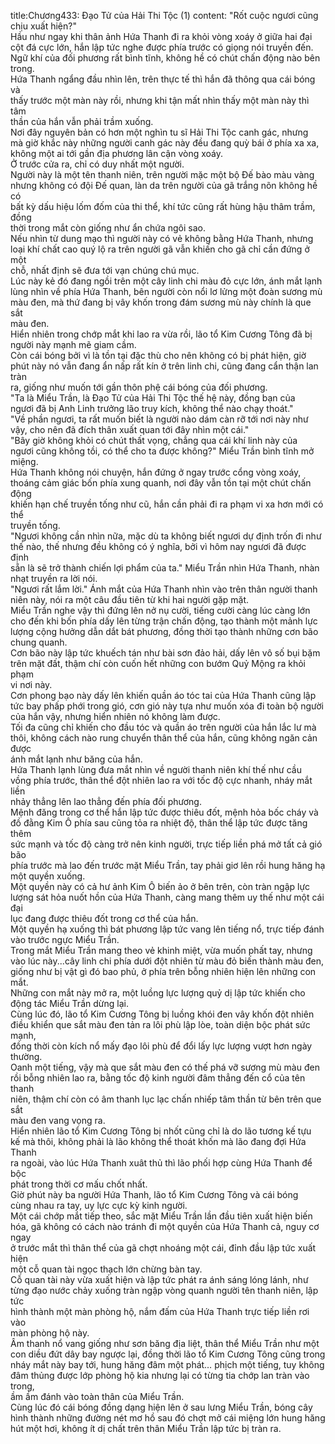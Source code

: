 title:Chương433: Đạo Tử của Hải Thi Tộc (1)
content:
"Rốt cuộc ngươi cũng chịu xuất hiện?"<br>Hầu như ngay khi thân ảnh Hứa Thanh đi ra khỏi vòng xoáy ở giữa hai đại<br>cột đá cực lớn, hắn lập tức nghe được phía trước có giọng nói truyền đến.<br>Ngữ khí của đối phương rất bình tĩnh, không hề có chút chấn động nào bên<br>trong.<br>Hứa Thanh ngẩng đầu nhìn lên, trên thực tế thì hắn đã thông qua cái bóng và<br>thấy trước một màn này rồi, nhưng khi tận mất nhìn thấy một màn này thì tâm<br>thần của hắn vẫn phải trầm xuống.<br>Nơi đây nguyên bản có hơn một nghìn tu sĩ Hải Thi Tộc canh gác, nhưng<br>mà giờ khắc này những người canh gác này đều đang quỳ bái ở phía xa xa,<br>không một ai tới gần địa phương lân cận vòng xoáy.<br>Ở trước cửa ra, chỉ có duy nhất một người.<br>Người này là một tên thanh niên, trên người mặc một bộ Đế bào màu vàng<br>nhưng không có đội Đế quan, làn da trên người của gã trắng nõn không hề có<br>bất kỳ dấu hiệu lốm đốm của thi thể, khí tức cũng rất hùng hậu thâm trầm, đồng<br>thời trong mắt còn giống như ẩn chứa ngôi sao.<br>Nếu nhìn từ dung mạo thì người này có vẻ không bằng Hứa Thanh, nhưng<br>loại khí chất cao quý lộ ra trên người gã vẫn khiến cho gã chỉ cần đứng ở một<br>chỗ, nhất định sẽ đưa tới vạn chúng chú mục.<br>Lúc này kẻ đó đang ngồi trên một cây linh chi màu đỏ cực lớn, ánh mắt lạnh<br>lùng nhìn về phía Hứa Thanh, bên người còn nổi lơ lửng một đoàn sương mù<br>màu đen, mà thứ đang bị vây khốn trong đám sương mù này chính là que sắt<br>màu đen.<br>Hiển nhiên trong chớp mắt khi lao ra vừa rồi, lão tổ Kim Cương Tông đã bị<br>người này mạnh mẽ giam cầm.<br>Còn cái bóng bởi vì là tồn tại đặc thù cho nên không có bị phát hiện, giờ<br>phút này nó vẫn đang ẩn nấp rất kín ở trên linh chi, cũng đang cẩn thận lan tràn<br>ra, giống như muốn tới gần thôn phệ cái bóng của đối phương.<br>"Ta là Miểu Trần, là Đạo Tử của Hải Thi Tộc thế hệ này, đồng bạn của<br>ngươi đã bị Anh Linh trưởng lão truy kích, không thể nào chạy thoát."<br>"Về phần ngươi, ta rất muốn biết là người nào dám càn rỡ tới nơi này như<br>vậy, cho nên đã đích thân xuất quan tới đây nhìn một cái."<br>"Bây giờ không khỏi có chút thất vọng, chẳng qua cái khí linh này của<br>ngươi cũng không tồi, có thể cho ta được không?" Miểu Trần bình tĩnh mở<br>miệng.<br>Hứa Thanh không nói chuyện, hắn đứng ở ngay trước cổng vòng xoáy,<br>thoáng cảm giác bốn phía xung quanh, nơi đây vẫn tồn tại một chút chấn động<br>khiến hạn chế truyền tống như cũ, hắn cần phải đi ra phạm vi xa hơn mới có thể<br>truyền tống.<br>"Ngươi không cần nhìn nữa, mặc dù ta không biết ngươi dự định trốn đi như<br>thế nào, thế nhưng đều không có ý nghĩa, bởi vì hôm nay ngươi đã được định<br>sẵn là sẽ trở thành chiến lợi phẩm của ta." Miểu Trần nhìn Hứa Thanh, nhàn<br>nhạt truyền ra lời nói.<br>"Ngươi rất lắm lời." Ánh mắt của Hứa Thanh nhìn vào trên thân người thanh<br>niên này, nói ra một câu đầu tiên từ khi hai người gặp mặt.<br>Miểu Trần nghe vậy thì đứng lên nở nụ cười, tiếng cười càng lúc càng lớn<br>cho đến khi bốn phía dấy lên từng trận chấn động, tạo thành một mảnh lực<br>lượng cộng hưởng dẫn dắt bát phương, đồng thời tạo thành những cơn bão<br>chung quanh.<br>Cơn bão này lập tức khuếch tán như bài sơn đảo hải, dấy lên vô số bụi bặm<br>trên mặt đất, thậm chí còn cuốn hết những con bướm Quỷ Mộng ra khỏi phạm<br>vi nơi này.<br>Cơn phong bạo này dấy lên khiến quần áo tóc tai của Hứa Thanh cũng lập<br>tức bay phấp phới trong gió, cơn gió này tựa như muốn xóa đi toàn bộ người<br>của hắn vậy, nhưng hiển nhiên nó không làm được.<br>Tối đa cũng chỉ khiến cho đầu tóc và quần áo trên người của hắn lắc lư mà<br>thôi, không cách nào rung chuyển thân thể của hắn, cũng không ngăn cản được<br>ánh mắt lạnh như băng của hắn.<br>Hứa Thanh lạnh lùng đưa mắt nhìn về người thanh niên khí thế như cầu<br>vồng phía trước, thân thể đột nhiên lao ra với tốc độ cực nhanh, nháy mắt liền<br>nhảy thẳng lên lao thẳng đến phía đối phương.<br>Mệnh đăng trong cơ thể hắn lập tức được thiêu đốt, mệnh hỏa bốc cháy và<br>đồ đằng Kim Ô phía sau cũng tỏa ra nhiệt độ, thân thể lập tức được tăng thêm<br>sức mạnh và tốc độ càng trở nên kinh người, trực tiếp liền phá mở tất cả gió bão<br>phía trước mà lao đến trước mặt Miểu Trần, tay phải giơ lên rồi hung hăng hạ<br>một quyền xuống.<br>Một quyền này có cả hư ảnh Kim Ô biến ảo ở bên trên, còn tràn ngập lực<br>lượng sát hỏa nuốt hồn của Hứa Thanh, càng mang thêm uy thế như một cái đại<br>lục đang được thiêu đốt trong cơ thể của hắn.<br>Một quyền hạ xuống thì bát phương lập tức vang lên tiếng nổ, trực tiếp đánh<br>vào trước ngực Miểu Trần.<br>Trong mắt Miểu Trần mang theo vẻ khinh miệt, vừa muốn phất tay, nhưng<br>vào lúc này...cây linh chi phía dưới đột nhiên từ màu đỏ biến thành màu đen,<br>giống như bị vật gì đó bao phủ, ở phía trên bỗng nhiên hiện lên những con mắt.<br>Những con mắt này mở ra, một luồng lực lượng quỷ dị lập tức khiến cho<br>động tác Miểu Trần dừng lại.<br>Cùng lúc đó, lão tổ Kim Cương Tông bị luồng khói đen vây khốn đột nhiên<br>điều khiển que sắt màu đen tản ra lôi phù lập lòe, toàn diện bộc phát sức mạnh,<br>đồng thời còn kích nổ mấy đạo lôi phù để đổi lấy lực lượng vượt hơn ngày<br>thường.<br>Oanh một tiếng, vậy mà que sắt màu đen có thế phá vỡ sương mù màu đen<br>rồi bỗng nhiên lao ra, bằng tốc độ kinh người đâm thẳng đến cổ của tên thanh<br>niên, thậm chí còn có âm thanh lục lạc chấn nhiếp tâm thần từ bên trên que sắt<br>màu đen vang vọng ra.<br>Hiển nhiên lão tổ Kim Cương Tông bị nhốt cũng chỉ là do lão tương kế tựu<br>kế mà thôi, không phải là lão không thể thoát khốn mà lão đang đợi Hứa Thanh<br>ra ngoài, vào lúc Hứa Thanh xuât thủ thì lão phối hợp cùng Hứa Thanh để bộc<br>phát trong thời cơ mấu chốt nhất.<br>Giờ phút này ba người Hứa Thanh, lão tổ Kim Cương Tông và cái bóng<br>cùng nhau ra tay, uy lực cực kỳ kinh người.<br>Một cái chớp mắt tiếp theo, sắc mặt Miểu Trần lần đầu tiên xuất hiện biến<br>hóa, gã không có cách nào tránh đi một quyền của Hứa Thanh cả, nguy cơ ngay<br>ở trước mắt thì thân thể của gã chợt nhoáng một cái, đỉnh đầu lập tức xuất hiện<br>một cỗ quan tài ngọc thạch lớn chừng bàn tay.<br>Cỗ quan tài này vừa xuất hiện và lập tức phát ra ánh sáng lóng lánh, như<br>từng đạo nước chảy xuống tràn ngập vòng quanh người tên thanh niên, lập tức<br>hình thành một màn phòng hộ, nắm đấm của Hứa Thanh trực tiếp liền rơi vào<br>màn phòng hộ này.<br>Âm thanh nổ vang giống như sơn băng địa liệt, thân thể Miểu Trần như một<br>con diều đứt dây bay ngược lại, đồng thời lão tổ Kim Cương Tông cũng trong<br>nháy mắt này bay tới, hung hăng đâm một phát… phịch một tiếng, tuy không<br>đâm thủng được lớp phòng hộ kia nhưng lại có từng tia chớp lan tràn vào trong,<br>ầm ầm đánh vào toàn thân của Miểu Trần.<br>Cùng lúc đó cái bóng đồng dạng hiện lên ở sau lưng Miểu Trần, bóng cây<br>hình thành những đường nét mơ hồ sau đó chợt mở cái miệng lớn hung hăng<br>hút một hơi, không ít dị chất trên thân Miểu Trần lập tức bị tràn ra.